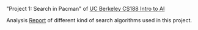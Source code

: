 "Project 1: Search in Pacman" of [UC Berkeley CS188 Intro to AI](http://ai.berkeley.edu/search.html)

Analysis [Report](https://github.com/geekyspartan/pacman-search/blob/master/Artificial%20Intelligence%20Project%2001%20The%20Searchin%20Pac-Man.pdf) of different kind of search algorithms used in this project.
